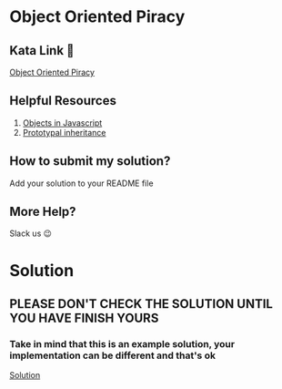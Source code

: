 # Object Oriented Piracy

## Kata Link 🥋

[Object Oriented Piracy](https://www.codewars.com/kata/54fe05c4762e2e3047000add/train/javascript)

## Helpful Resources

1. [Objects in Javascript](https://www.w3schools.com/js/js_objects.asp)
2. [Prototypal inheritance](https://javascript.info/prototype-inheritance)

## How to submit my solution?

Add your solution to your README file

## More Help?

Slack us 😉

# Solution

## PLEASE DON'T CHECK THE SOLUTION UNTIL YOU HAVE FINISH YOURS

### Take in mind that this is an example solution, your implementation can be different and that's ok

[Solution](../sol)

